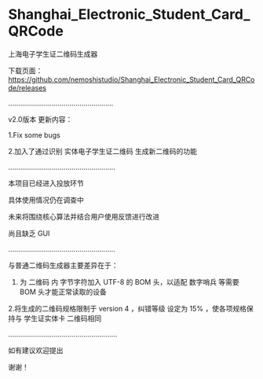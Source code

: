 # Shanghai_Electronic_Student_Card_QRCode
上海电子学生证二维码生成器

下载页面：https://github.com/nemoshistudio/Shanghai_Electronic_Student_Card_QRCode/releases


.....................................................

v2.0版本 更新内容：


1.Fix some bugs


2.加入了通过识别 实体电子学生证二维码 生成新二维码的功能

......................................................

本项目已经进入投放环节

具体使用情况仍在调查中

未来将围绕核心算法并结合用户使用反馈进行改进

尚且缺乏 GUI 

......................................................

与普通二维码生成器主要差异在于：

  1. 为 二维码 内 字节字符加入 UTF-8 的 BOM 头，以适配 数字哨兵 等需要 BOM 头才能正常读取的设备
  
  2.将生成的二维码规格限制于 version 4 ，纠错等级 设定为 15% ，使各项规格保持与 学生证实体卡 二维码相同

.......................................................

如有建议欢迎提出

谢谢！
